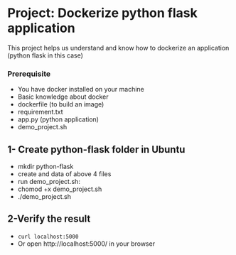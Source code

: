 # Project: Dockerize python flask application

This project helps us understand and know how to dockerize an application (python flask in this case)

### Prerequisite

- You have docker installed on your machine
- Basic knowledge about docker
- dockerfile (to build an image)
- requirement.txt
- app.py (python application)
- demo_project.sh

## 1- Create python-flask folder in Ubuntu
- mkdir python-flask
- create and data of above 4 files
- run demo_project.sh:
- chomod +x demo_project.sh
- ./demo_project.sh 



## 2-Verify the result

- `curl localhost:5000`
- Or open http://localhost:5000/ in your browser

